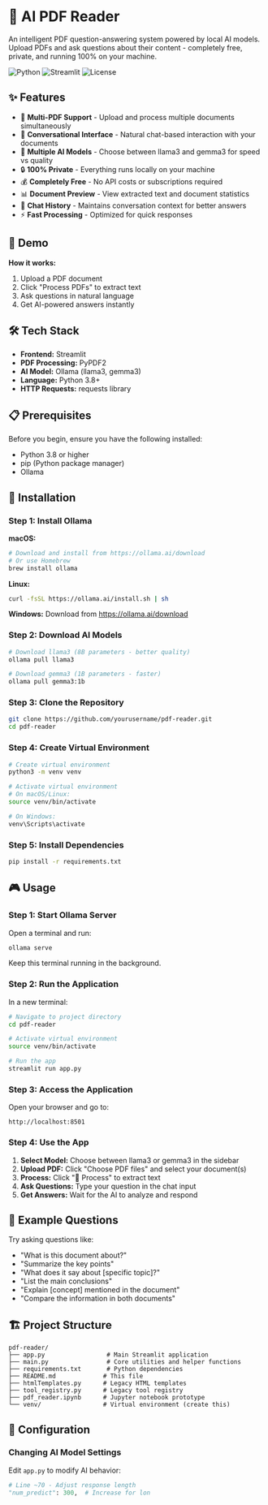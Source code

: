 # 🤖 AI PDF Reader

An intelligent PDF question-answering system powered by local AI models. Upload PDFs and ask questions about their content - completely free, private, and running 100% on your machine.

![Python](https://img.shields.io/badge/python-3.8+-blue.svg)
![Streamlit](https://img.shields.io/badge/streamlit-1.28+-red.svg)
![License](https://img.shields.io/badge/license-MIT-green.svg)

## ✨ Features

- 📄 **Multi-PDF Support** - Upload and process multiple documents simultaneously
- 💬 **Conversational Interface** - Natural chat-based interaction with your documents
- 🤖 **Multiple AI Models** - Choose between llama3 and gemma3 for speed vs quality
- 🔒 **100% Private** - Everything runs locally on your machine
- 💰 **Completely Free** - No API costs or subscriptions required
- 📊 **Document Preview** - View extracted text and document statistics
- 💾 **Chat History** - Maintains conversation context for better answers
- ⚡ **Fast Processing** - Optimized for quick responses

## 🎯 Demo

<!-- Add your demo GIF here -->
<!-- ![Demo](demo/app-demo.gif) -->

**How it works:**
1. Upload a PDF document
2. Click "Process PDFs" to extract text
3. Ask questions in natural language
4. Get AI-powered answers instantly

## 🛠️ Tech Stack

- **Frontend:** Streamlit
- **PDF Processing:** PyPDF2
- **AI Model:** Ollama (llama3, gemma3)
- **Language:** Python 3.8+
- **HTTP Requests:** requests library

## 📋 Prerequisites

Before you begin, ensure you have the following installed:

- Python 3.8 or higher
- pip (Python package manager)
- Ollama

## 🚀 Installation

### Step 1: Install Ollama

**macOS:**
```bash
# Download and install from https://ollama.ai/download
# Or use Homebrew
brew install ollama
```

**Linux:**
```bash
curl -fsSL https://ollama.ai/install.sh | sh
```

**Windows:**
Download from https://ollama.ai/download

### Step 2: Download AI Models

```bash
# Download llama3 (8B parameters - better quality)
ollama pull llama3

# Download gemma3 (1B parameters - faster)
ollama pull gemma3:1b
```

### Step 3: Clone the Repository

```bash
git clone https://github.com/yourusername/pdf-reader.git
cd pdf-reader
```

### Step 4: Create Virtual Environment

```bash
# Create virtual environment
python3 -m venv venv

# Activate virtual environment
# On macOS/Linux:
source venv/bin/activate

# On Windows:
venv\Scripts\activate
```

### Step 5: Install Dependencies

```bash
pip install -r requirements.txt
```

## 🎮 Usage

### Step 1: Start Ollama Server

Open a terminal and run:

```bash
ollama serve
```

Keep this terminal running in the background.

### Step 2: Run the Application

In a new terminal:

```bash
# Navigate to project directory
cd pdf-reader

# Activate virtual environment
source venv/bin/activate

# Run the app
streamlit run app.py
```

### Step 3: Access the Application

Open your browser and go to:
```
http://localhost:8501
```

### Step 4: Use the App

1. **Select Model:** Choose between llama3 or gemma3 in the sidebar
2. **Upload PDF:** Click "Choose PDF files" and select your document(s)
3. **Process:** Click "🔄 Process" to extract text
4. **Ask Questions:** Type your question in the chat input
5. **Get Answers:** Wait for the AI to analyze and respond

## 📖 Example Questions

Try asking questions like:

- "What is this document about?"
- "Summarize the key points"
- "What does it say about [specific topic]?"
- "List the main conclusions"
- "Explain [concept] mentioned in the document"
- "Compare the information in both documents"

## 🏗️ Project Structure

```
pdf-reader/
├── app.py                 # Main Streamlit application
├── main.py                # Core utilities and helper functions
├── requirements.txt       # Python dependencies
├── README.md             # This file
├── htmlTemplates.py      # Legacy HTML templates
├── tool_registry.py      # Legacy tool registry
├── pdf_reader.ipynb      # Jupyter notebook prototype
└── venv/                 # Virtual environment (create this)
```

## 🔧 Configuration

### Changing AI Model Settings

Edit `app.py` to modify AI behavior:

```python
# Line ~70 - Adjust response length
"num_predict": 300,  # Increase for lon
